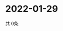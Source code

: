 # 2022-01-29
  共 0条

  <!-- BEGIN -->
  <!-- 最后更新时间Sat Jan 29 2022 07:03:07 GMT+0000 (Coordinated Universal Time) -->
  
  <!-- END -->
  
  